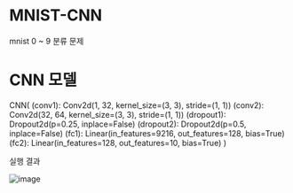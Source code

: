 # MNIST-CNN
mnist 0 ~ 9 분류 문제 

# CNN 모델
CNN(
  (conv1): Conv2d(1, 32, kernel_size=(3, 3), stride=(1, 1))
  (conv2): Conv2d(32, 64, kernel_size=(3, 3), stride=(1, 1))
  (dropout1): Dropout2d(p=0.25, inplace=False)
  (dropout2): Dropout2d(p=0.5, inplace=False)
  (fc1): Linear(in_features=9216, out_features=128, bias=True)
  (fc2): Linear(in_features=128, out_features=10, bias=True)
)

실행 결과 

![image](https://user-images.githubusercontent.com/25453543/189338894-c6b82a07-9268-4625-9b6e-e300b8747c55.png)

